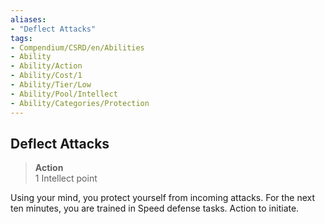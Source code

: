 ```yaml
---
aliases:
- "Deflect Attacks"
tags:
- Compendium/CSRD/en/Abilities
- Ability
- Ability/Action
- Ability/Cost/1
- Ability/Tier/Low
- Ability/Pool/Intellect
- Ability/Categories/Protection
---
```


  
## Deflect Attacks  
>**Action**  
>1 Intellect point
  
Using your mind, you protect yourself from incoming attacks. For the next ten minutes, you are trained in Speed defense tasks. Action to initiate.